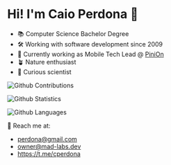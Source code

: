 # Hi! I'm Caio Perdona 👋

 - 📚 Computer Science Bachelor Degree
 - 🛠 Working with software development since 2009
 - 📲 Currently working as Mobile Tech Lead @ [PiniOn](https://pinion.app)
 - 🪴 Nature enthusiast
 - 🧪 Curious scientist

![Github Contributions](https://github-readme-streak-stats.herokuapp.com/?user=perdona&hide_border=true&theme=vision-friendly-dark)

![Github Statistics](https://github-readme-stats.vercel.app/api/?username=perdona&count_private=true&show_icons=true&theme=midnight-purple)

![Github Languages](https://github-readme-stats.vercel.app/api/top-langs/?username=perdona&layout=compact&count_private=true&theme=midnight-purple)


📨 Reach me at:
- perdona@gmail.com
- owner@mad-labs.dev
- https://t.me/cperdona


<!--
**perdona/perdona** is a ✨ _special_ ✨ repository because its `README.md` (this file) appears on your GitHub profile.

Here are some ideas to get you started:

- 🔭 I’m currently working on ...
- 🌱 I’m currently learning ...
- 👯 I’m looking to collaborate on ...
- 🤔 I’m looking for help with ...
- 💬 Ask me about ...
- 📫 How to reach me: ...
- 😄 Pronouns: ...
- ⚡ Fun fact: ...

-->
